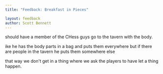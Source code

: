 ```yaml
---
title: "Feedback: Breakfast in Pieces"

layout: feedback
author: Scott Bennett
---
```


should have a member of the CHess guys go to the tavern with the body.

ike he has the body parts in a bag and puts them everywhere but if there are people in the tavern he puts them somewhere else

that way we don't get in a thing where we ask the players to have let a thing happen. 